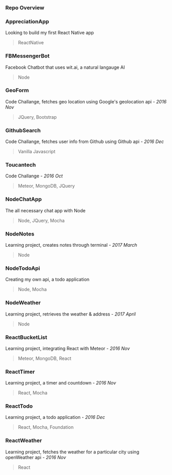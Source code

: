 <h3>Repo Overview</h3>

<h3>AppreciationApp</h3>

Looking to build my first React Native app
>ReactNative

<h3>FBMessengerBot</h3>

Facebook Chatbot that uses wit.ai, a natural langauge AI
>Node

<h3>GeoForm</h3>

Code Challange, fetches geo location using Google's geolocation api - *2016 Nov*
>JQuery, Bootstrap

<h3>GithubSearch</h3>

Code Challange, fetches user info from Github using Github api - *2016 Dec*
>Vanilla Javascript
<h3>Toucantech</h3>
 
Code Challange - *2016 Oct*
>Meteor, MongoDB, JQuery
 
<h3>NodeChatApp</h3>

The all necessary chat app with Node 
>Node, JQuery, Mocha

<h3>NodeNotes</h3>

Learning project, creates notes through terminal - *2017 March*
>Node

<h3>NodeTodoApi</h3>

Creating my own api, a todo application 
>Node, Mocha

<h3>NodeWeather</h3>

Learning project, retrieves the weather & address - *2017 April*
>Node

<h3>ReactBucketList</h3>

Learning project, integrating React with Meteor - *2016 Nov*
>Meteor, MongoDB, React 

<h3>ReactTimer</h3>

Learning project, a timer and countdown - *2016 Nov*
>React, Mocha

<h3>ReactTodo</h3>

Learning project, a todo application - *2016 Dec*
>React, Mocha, Foundation
 
<h3>ReactWeather</h3>

Learning project, fetches the weather for a particular city using openWeather api - *2016 Nov*
>React
 
